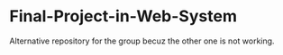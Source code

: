 # Final-Project-in-Web-System
Alternative repository for the group becuz the other one is not working.
